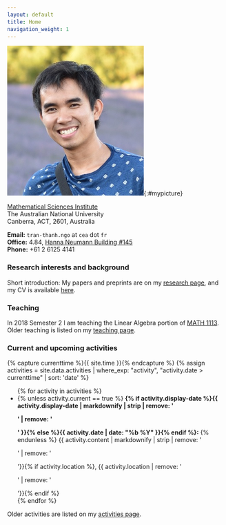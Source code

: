 ```yaml
---
layout: default
title: Home
navigation_weight: 1
---
```


<div class="intro">

![David Tran-Thanh NGO](assets/david-ngo.jpg){:#mypicture}

<div>

[Mathematical Sciences Institute](http://maths.anu.edu.au/)  
The Australian National University  
Canberra, ACT, 2601, Australia


**Email:** `tran-thanh.ngo` at `cea` dot `fr`  
**Office:** 4.84, [Hanna Neumann Building #145](http://www.anu.edu.au/maps#show=102872)  
**Phone:** +61 2 6125 4141

</div>

</div>

### Research interests and background

Short introduction: 
My papers and preprints are on my [research page](/research), and my CV is available [here](assets/CV_Ngo_en.pdf).

### Teaching
In 2018 Semester 2 I am teaching the Linear Algebra portion of [MATH 1113](https://programsandcourses.anu.edu.au/course/math1113). 
Older teaching is listed on my [teaching page](teaching/).

### Current and upcoming activities

{% capture currenttime %}{{ site.time }}{% endcapture %}
{% assign activities = site.data.activities | where_exp: "activity", "activity.date > currenttime" | sort: 'date' %}
<ul>
{% for activity in activities %}
<li>
{% unless activity.current == true %}
<strong>{% if activity.display-date %}{{ activity.display-date | markdownify | strip | remove: '<p>' | remove: '</p>' }}{% else %}{{ activity.date | date: "%b %Y" }}{% endif %}:</strong>
{% endunless %}
{{ activity.content | markdownify | strip | remove: '<p>' | remove: '</p>'}}{% if activity.location %}, {{ activity.location | remove: '<p>' | remove: '</p>'}}{% endif %}
</li>
{% endfor %}
</ul>

Older activities are listed on my [activities page](activities/).

